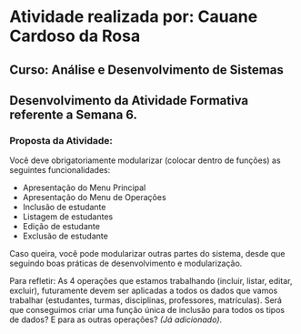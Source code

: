 # Atividade realizada por: Cauane Cardoso da Rosa
## Curso: Análise e Desenvolvimento de Sistemas

## Desenvolvimento da Atividade Formativa referente a Semana 6.

### Proposta da Atividade:

Você deve obrigatoriamente modularizar (colocar dentro de funções) as seguintes funcionalidades:

- Apresentação do Menu Principal
- Apresentação do Menu de Operações
- Inclusão de estudante
- Listagem de estudantes
- Edição de estudante
- Exclusão de estudante

Caso queira, você pode modularizar outras partes do sistema, desde que seguindo boas práticas de desenvolvimento e modularização.

Para refletir: As 4 operações que estamos trabalhando (incluir, listar, editar, excluir), futuramente devem ser aplicadas a todos os dados que vamos trabalhar (estudantes, turmas, disciplinas, professores, matrículas). Será que conseguimos criar uma função única de inclusão para todos os tipos de dados? E para as outras operações? *(Já adicionado)*.
